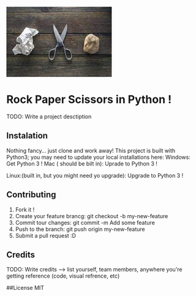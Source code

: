 ![rps image](rps.jpeg)
# Rock Paper Scissors in Python !
TODO: Write a project desctiption

## Instalation 
Nothing fancy... just clone and work away!
This project is built with Python3; you may need to update your local installations here:
Windows: Get Python 3 !
Mac ( should be bilt in): Uprade to Python 3 !

Linux:(built in, but you might need yo upgrade): Upgrade to Python 3 !

## Contributing 
1. Fork it !
2. Create your feature brancg: git checkout -b my-new-feature
3. Commit tour changes: git commit -m Add some feature
4. Push to the branch: git push origin my-new-feature
5. Submit a pull request :D

## Credits
TODO: Write credits --> list yourself, team members, anywhere you're getting reference (code, visual refrence, etc)

##License
MIT
